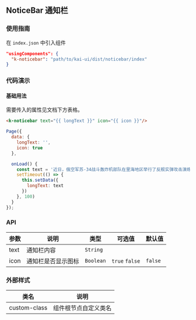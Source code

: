 ## NoticeBar 通知栏

### 使用指南
在 `index.json` 中引入组件
```json
"usingComponents": {
  "k-noticebar": "path/to/kai-ui/dist/noticebar/index"
}
```

### 代码演示

#### 基础用法
需要传入的属性见文档下方表格。

```html
<k-noticebar text="{{ longText }}" icon="{{ icon }}"/>
```
```javascript
Page({
  data: {
    longText: '',
    icon: true
  },

  onLoad() {
    const text = '近日，俄空军苏-34战斗轰炸机部队在里海地区举行了反舰实弹攻击演练，其中罕见使用了Kh-31AD超音速反舰导弹，明显是针对先前美海军在环太军演中的反舰演习，本图集就此为您简析'
    setTimeout(() => {
      this.setData({
        longText: text
      })
    }, 100)
  }
});
```

### API

| 参数 | 说明 | 类型 | 可选值 | 默认值 |
|-----------|-----------|-----------|-----------|-------------|
| text | 通知栏内容 | `String` | ` ` | ` ` |
| icon | 通知栏是否显示图标 | `Boolean` | `true` `false` | `false` |

### 外部样式

| 类名 | 说明 |
|-----------|-----------|
| custom-class | 组件根节点自定义类名 |

